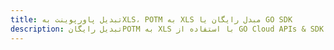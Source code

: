 ---title: تبدیل پاورپوینت بهXLS، POTM به XLS مبدل رایگان یا GO SDKdescription: تبدیل رایگانPOTM به XLS با استفاده از GO Cloud APIs & SDK. همچنین اسناد Microsoft PowerPoint را در Cloud ایجاد، ویرایش و رندر کنید.---